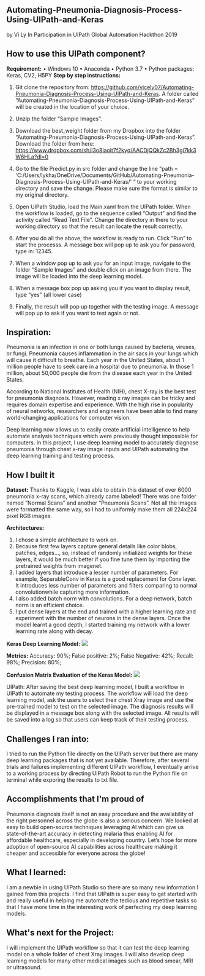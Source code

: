 ## Automating-Pneumonia-Diagnosis-Process-Using-UIPath-and-Keras
by Vi Ly
In Participation in UIPath Global Automation Hackthon 2019
## How to use this UIPath component? 
**Requirement:**
•	Windows 10
•	Anaconda
•	Python 3.7
•	Python packages: Keras, CV2, H5PY
**Step by step instructions:**
1.	Git clone the repository from: https://github.com/vicely07/Automating-Pneumonia-Diagnosis-Process-Using-UIPath-and-Keras. A folder called “Automating-Pneumonia-Diagnosis-Process-Using-UIPath-and-Keras” will be created in the location of your choice. 

2.	Unzip the folder “Sample Images”.

3.	Download the best_weight folder from my Dropbox into the folder “Automating-Pneumonia-Diagnosis-Process-Using-UIPath-and-Keras”. Download the folder from here: https://www.dropbox.com/sh/l3o8laoit7f2kyq/AACDjQQkZc2Bh3gi7kk3W6HLa?dl=0

4.	Go to the file Predict.py in src folder and change the line “path = 'C:/Users/lykha/OneDrive/Documents/GitHub/Automating-Pneumonia-Diagnosis-Process-Using-UIPath-and-Keras/' “ to your working directory and save the change. Please make sure the format is similar to my original directory.

5.	Open UIPath Studio, load the Main.xaml from the UIPath folder. When the workflow is loaded, go to the sequence called “Output” and find the activity called “Read Text File”. Change the directory in there to your working directory so that the result can locate the result correctly. 

6.	After you do all the above, the workflow is ready to run. Click “Run” to start the processs. A message box will pop up to ask you for password, type in: 12345. 

7.	When a window pop up to ask you for an input image, navigate to the folder “Sample Images” and double click on an image from there. The image will be loaded into the deep learning model.

8.	When a message box pop up asking you if you want to display result, type “yes” (all lower case)

9.	Finally, the result will pop up together with the testing image. A message will pop up to ask if you want to test again or not.

## Inspiration:
Pneumonia is an infection in one or both lungs caused by bacteria, viruses, or fungi. Pneumonia causes inflammation in the air sacs in your lungs which will cause it difficult to breathe. Each year in the United States, about 1 million people have to seek care in a hospital due to pneumonia. In those 1 million, about 50,000 people die from the disease each year in the United States. 

According to National Institutes of Health (NIH), chest X-ray is the best test for pneumonia diagnosis. However, reading x ray images can be tricky and requires domain expertise and experience. With the high rise in popularity of neural networks, researchers and engineers have been able to find many world-changing applications for computer vision. 

Deep learning now allows us to easily create artificial intelligence to help automate analysis techniques which were previously thought impossible for computers. In this project, I use deep learning model to accurately diagnose pneumonia through chest x-ray image inputs and UIPath automating the deep learning training and testing process. 

## How I built it
**Dataset:**
Thanks to Kaggle, I was able to obtain this dataset of over 6000 pneumonia x-ray scans, which already came labeled! There was one folder named “Normal Scans” and another “Pneumonia Scans”. Not all the images were formatted the same way, so I had to uniformly make them all 224x224 pixel RGB images.

**Architectures:**
1. I chose a simple architecture to work on.
2. Because first few layers capture general details like color blobs, patches, edges..., so, instead of randomly initialized weights for these layers, it would be much better if you fine tune them by importing the pretrained weights from imagenet.
3. I added layers that introduce a lesser number of parameters. For example, SeparableConv in Keras is a good replacement for Conv layer. It introduces less number of parameters and filters comparing to normal convolutionwhile capturing more information. 
4. I also added batch norm with convolutions. For a deep network, batch norm is an efficient choice.
5. I put dense layers at the end and trained with a higher learning rate and experiment with the number of neurons in the dense layers. Once the model learnt a good depth, I started training my network with a lower learning rate along with decay. 

**Keras Deep Learning Model:**
![](https://challengepost-s3-challengepost.netdna-ssl.com/photos/production/software_photos/000/821/653/datas/gallery.jpg)


**Metrics:**
Accuracy: 90%;
False positive: 2%;
False Negative: 42%;
Recall: 98%;
Precision: 80%;

**Confusion Matrix Evaluation of the Keras Model:**
![](https://challengepost-s3-challengepost.netdna-ssl.com/photos/production/software_photos/000/821/645/datas/gallery.jpg)

UIPath:
After saving the best deep learning model, I built a workflow in UIPath to automate my testing process. The workflow will load the deep learning model, ask the users to select their chest Xray image and use the pre-trained model to test on the selected image. The diagnosis results will be displayed in a message box along with the selected image. All results will be saved into a log so that users can keep track of their testing process. 

## Challenges I ran into:
I tried to run the Python file directly on the UIPath server but there are many deep learning packages that is not yet available. Therefore, after several trials and failures implementing different UIPath workflow, I eventually arrive to a working process by directing UIPath Robot to run the Python file on terminal while exporing the results to txt file. 

## Accomplishments that I'm proud of
Pneumonia diagnosis itself is not an easy procedure and the availability of the right personnel across the globe is also a serious concern. We looked at easy to build open-source techniques leveraging AI which can give us state-of-the-art accuracy in detecting malaria thus enabling AI for affordable healthcare, especially in developing country. Let’s hope for more adoption of open-source AI capabilities across healthcare making it cheaper and accessible for everyone across the globe!

## What I learned:
I am a newbie in using UIPath Studio so there are so many new information I gained from this projects. I find that UIPath is super easy to get started with and really useful in helping me automate the tedious and repetitive tasks so that I have more time in the interesting work of perfecting my deep learning models.  

## What's next for the Project:
I will implement the UIPath workflow so that it can test the deep learning model on a whole folder of chest Xray images. I will also develop deep learning models for many other medical images such as blood smear, MRI or ultrasound. 
